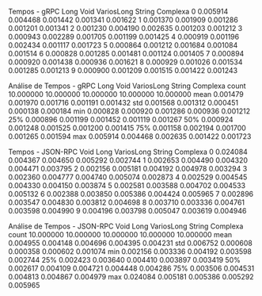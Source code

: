 Tempos - gRPC
       Long      Void  VariosLong    String  Complexa
0  0.005914  0.004468    0.001442  0.001341  0.001622
1  0.001370  0.001909    0.001286  0.001201  0.001341
2  0.001230  0.004190    0.002635  0.001203  0.001212
3  0.000943  0.002289    0.001705  0.001199  0.001425
4  0.000919  0.001196    0.002434  0.001117  0.001723
5  0.000864  0.001212    0.001684  0.001084  0.001514
6  0.000828  0.001285    0.001481  0.001124  0.001405
7  0.000894  0.000920    0.001438  0.000936  0.001621
8  0.000929  0.001026    0.001534  0.001285  0.001213
9  0.000900  0.001209    0.001515  0.001422  0.001243

Análise de Tempos - gRPC
            Long       Void  VariosLong     String   Complexa
count  10.000000  10.000000   10.000000  10.000000  10.000000
mean    0.001479   0.001970    0.001716   0.001191   0.001432
std     0.001568   0.001312    0.000451   0.000138   0.000184
min     0.000828   0.000920    0.001286   0.000936   0.001212
25%     0.000896   0.001199    0.001452   0.001119   0.001267
50%     0.000924   0.001248    0.001525   0.001200   0.001415
75%     0.001158   0.002194    0.001700   0.001265   0.001594
max     0.005914   0.004468    0.002635   0.001422   0.001723


Tempos - JSON-RPC
       Void      Long  VariosLong    String  Complexa
0  0.024084  0.004367    0.004650  0.005292  0.002744
1  0.002653  0.004490    0.004320  0.004471  0.003795
2  0.002156  0.005181    0.004192  0.004978  0.003294
3  0.002360  0.004777    0.004740  0.005074  0.002873
4  0.002529  0.004545    0.004330  0.004150  0.003874
5  0.002581  0.003588    0.004702  0.004533  0.005132
6  0.002388  0.003850    0.005386  0.004424  0.005965
7  0.002896  0.003547    0.004830  0.003812  0.004698
8  0.003710  0.003336    0.004761  0.003598  0.004990
9  0.004196  0.003798    0.005047  0.003619  0.004946

Análise de Tempos - JSON-RPC
            Void       Long  VariosLong     String   Complexa
count  10.000000  10.000000   10.000000  10.000000  10.000000
mean    0.004955   0.004148    0.004696   0.004395   0.004231
std     0.006752   0.000608    0.000358   0.000602   0.001074
min     0.002156   0.003336    0.004192   0.003598   0.002744
25%     0.002423   0.003640    0.004410   0.003897   0.003419
50%     0.002617   0.004109    0.004721   0.004448   0.004286
75%     0.003506   0.004531    0.004813   0.004867   0.004979
max     0.024084   0.005181    0.005386   0.005292   0.005965

